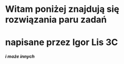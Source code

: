 # Witam poniżej znajdują się rozwiązania paru zadań

# napisane przez Igor Lis 3C
##### i może innych
